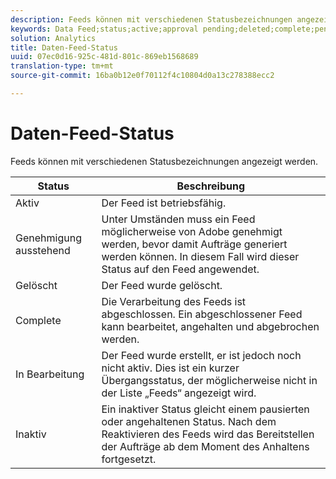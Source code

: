 ```yaml
---
description: Feeds können mit verschiedenen Statusbezeichnungen angezeigt werden.
keywords: Data Feed;status;active;approval pending;deleted;complete;pending;inactive
solution: Analytics
title: Daten-Feed-Status
uuid: 07ec0d16-925c-481d-801c-869eb1568689
translation-type: tm+mt
source-git-commit: 16ba0b12e0f70112f4c10804d0a13c278388ecc2

---
```



# Daten-Feed-Status

Feeds können mit verschiedenen Statusbezeichnungen angezeigt werden.

| Status | Beschreibung |
|---|---|
| Aktiv | Der Feed ist betriebsfähig. |
| Genehmigung ausstehend | Unter Umständen muss ein Feed möglicherweise von Adobe genehmigt werden, bevor damit Aufträge generiert werden können. In diesem Fall wird dieser Status auf den Feed angewendet. |
| Gelöscht | Der Feed wurde gelöscht. |
| Complete | Die Verarbeitung des Feeds ist abgeschlossen. Ein abgeschlossener Feed kann bearbeitet, angehalten und abgebrochen werden. |
| In Bearbeitung | Der Feed wurde erstellt, er ist jedoch noch nicht aktiv. Dies ist ein kurzer Übergangsstatus, der möglicherweise nicht in der Liste „Feeds“ angezeigt wird. |
| Inaktiv | Ein inaktiver Status gleicht einem pausierten oder angehaltenen Status. Nach dem Reaktivieren des Feeds wird das Bereitstellen der Aufträge ab dem Moment des Anhaltens fortgesetzt. |
